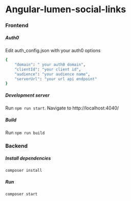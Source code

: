 # Angular-lumen-social-links
### Frontend

##### Auth0
Edit auth_config.json with your auth0 options
```sh 
{
    "domain": " your auth0 domain",
    "clientId": "your client id",
    "audience": "your audience name",
    "serverUrl": "your url api endpoint"
}
```

##### Development server
Run `npm run start`. Navigate to http://localhost:4040/

##### Build
Run `npm run build`

### Backend

##### Install dependencies

`composer install`

##### Run 
`composer start`
